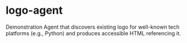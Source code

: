 # logo-agent
Demonstration Agent that discovers existing logo for well-known tech platforms (e.g., Python) and produces accessible HTML referencing it.
